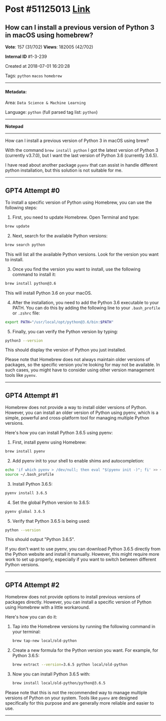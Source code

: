 
# Post \#51125013 [Link](https://stackoverflow.com/questions/51125013/)

## How can I install a previous version of Python 3 in macOS using homebrew?

**Vote**: 157 (31/702) **Views**: 182005 (42/702) 

**Internal ID** \#1-3-239

Created at 2018-07-01 16:20:28

Tags: `python` `macos` `homebrew`

----------

#### Metadata:

Area: `Data Science & Machine Learning`

Language: `python` (full parsed tag list: `python`)

----------

**Notepad**


----------

How can I install a previous version of Python 3 in macOS using brew?

With the command `brew install python` I got the latest version of Python 3 (currently v3.7.0), but I want the last version of Python 3.6 (currently 3.6.5).

I have read about another package `pyenv` that can assist in handle different python installation, but this solution is not suitable for me.


----------
        
## GPT4 Attempt \#0

To install a specific version of Python using Homebrew, you can use the following steps:

1. First, you need to update Homebrew. Open Terminal and type:

```bash
brew update
```

2. Next, search for the available Python versions:

```bash
brew search python
```

This will list all the available Python versions. Look for the version you want to install.

3. Once you find the version you want to install, use the following command to install it:

```bash
brew install python@3.6
```

This will install Python 3.6 on your macOS.

4. After the installation, you need to add the Python 3.6 executable to your PATH. You can do this by adding the following line to your `.bash_profile` or `.zshrc` file:

```bash
export PATH="/usr/local/opt/python@3.6/bin:$PATH"
```

5. Finally, you can verify the Python version by typing:

```bash
python3 --version
```

This should display the version of Python you just installed.

Please note that Homebrew does not always maintain older versions of packages, so the specific version you're looking for may not be available. In such cases, you might have to consider using other version management tools like `pyenv`.

--------

## GPT4 Attempt \#1

Homebrew does not provide a way to install older versions of Python. However, you can install an older version of Python using pyenv, which is a simple, powerful and cross-platform tool for managing multiple Python versions.

Here's how you can install Python 3.6.5 using pyenv:

1. First, install pyenv using Homebrew:

```bash
brew install pyenv
```

2. Add pyenv init to your shell to enable shims and autocompletion:

```bash
echo 'if which pyenv > /dev/null; then eval "$(pyenv init -)"; fi' >> ~/.bash_profile
source ~/.bash_profile
```

3. Install Python 3.6.5:

```bash
pyenv install 3.6.5
```

4. Set the global Python version to 3.6.5:

```bash
pyenv global 3.6.5
```

5. Verify that Python 3.6.5 is being used:

```bash
python --version
```

This should output "Python 3.6.5".

If you don't want to use pyenv, you can download Python 3.6.5 directly from the Python website and install it manually. However, this might require more work to set up properly, especially if you want to switch between different Python versions.

--------

## GPT4 Attempt \#2

Homebrew does not provide options to install previous versions of packages directly. However, you can install a specific version of Python using Homebrew with a little workaround.

Here's how you can do it:

1. Tap into the Homebrew versions by running the following command in your terminal:

    ```bash
    brew tap-new local/old-python
    ```

2. Create a new formula for the Python version you want. For example, for Python 3.6.5:

    ```bash
    brew extract --version=3.6.5 python local/old-python
    ```

3. Now you can install Python 3.6.5 with:

    ```bash
    brew install local/old-python/python@3.6.5
    ```

Please note that this is not the recommended way to manage multiple versions of Python on your system. Tools like `pyenv` are designed specifically for this purpose and are generally more reliable and easier to use.

--------
